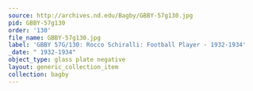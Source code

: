 ```yaml
---
source: http://archives.nd.edu/Bagby/GBBY-57g130.jpg
pid: GBBY-57g130
order: '130'
file_name: GBBY-57g130.jpg
label: 'GBBY 57G/130: Rocco Schiralli: Football Player - 1932-1934'
_date: " 1932-1934"
object_type: glass plate negative
layout: generic_collection_item
collection: bagby
---
```

